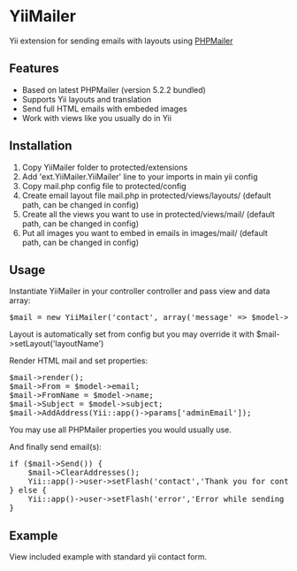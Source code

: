 # YiiMailer

Yii extension for sending emails with layouts using [PHPMailer](http://code.google.com/a/apache-extras.org/p/phpmailer/)

## Features

* Based on latest PHPMailer (version 5.2.2 bundled)
* Supports Yii layouts and translation
* Send full HTML emails with embeded images
* Work with views like you usually do in Yii


## Installation
1. Copy YiiMailer folder to protected/extensions
2. Add 'ext.YiiMailer.YiiMailer' line to your imports in main yii config
3. Copy mail.php config file to protected/config
4. Create email layout file mail.php in protected/views/layouts/ (default path, can be changed in config)
5. Create all the views you want to use in protected/views/mail/ (default path, can be changed in config)
6. Put all images you want to embed in emails in images/mail/ (default path, can be changed in config)

## Usage

Instantiate YiiMailer in your controller controller and pass view and data array:
<pre>
$mail = new YiiMailer('contact', array('message' => $model->body, 'name' => $model->name, 'description' => 'Contact form'));
</pre>
Layout is automatically set from config but you may override it with $mail->setLayout('layoutName')

Render HTML mail and set properties:
<pre>
$mail->render();
$mail->From = $model->email;
$mail->FromName = $model->name;
$mail->Subject = $model->subject;
$mail->AddAddress(Yii::app()->params['adminEmail']);
</pre>
You may use all PHPMailer properties you would usually use.

And finally send email(s):
<pre>
if ($mail->Send()) {
	$mail->ClearAddresses();
	Yii::app()->user->setFlash('contact','Thank you for contacting us. We will respond to you as soon as possible.');
} else {
	Yii::app()->user->setFlash('error','Error while sending email: '.$mail->ErrorInfo);
}
</pre>

## Example

View included example with standard yii contact form.